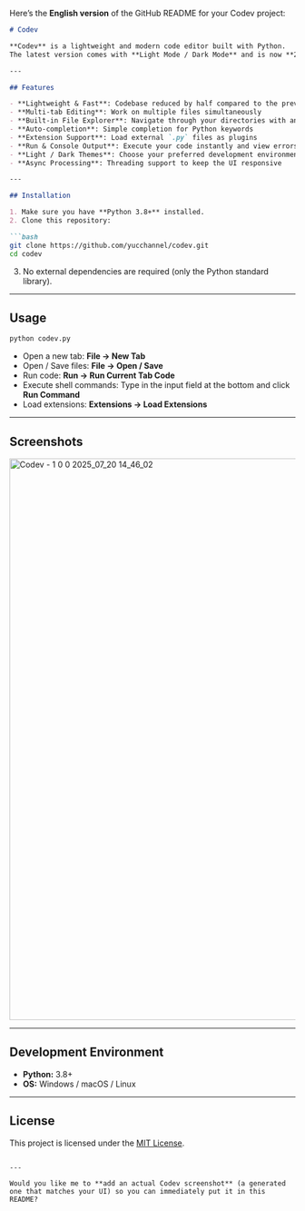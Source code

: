 Here’s the **English version** of the GitHub README for your Codev project:

````markdown
# Codev

**Codev** is a lightweight and modern code editor built with Python.  
The latest version comes with **Light Mode / Dark Mode** and is now **2× more efficient** than before.

---

## Features

- **Lightweight & Fast**: Codebase reduced by half compared to the previous version
- **Multi-tab Editing**: Work on multiple files simultaneously
- **Built-in File Explorer**: Navigate through your directories with an easy-to-use tree view
- **Auto-completion**: Simple completion for Python keywords
- **Extension Support**: Load external `.py` files as plugins
- **Run & Console Output**: Execute your code instantly and view errors in a dedicated log panel
- **Light / Dark Themes**: Choose your preferred development environment
- **Async Processing**: Threading support to keep the UI responsive

---

## Installation

1. Make sure you have **Python 3.8+** installed.
2. Clone this repository:

```bash
git clone https://github.com/yucchannel/codev.git
cd codev
````

3. No external dependencies are required (only the Python standard library).

---

## Usage

```bash
python codev.py
```

* Open a new tab: **File → New Tab**
* Open / Save files: **File → Open / Save**
* Run code: **Run → Run Current Tab Code**
* Execute shell commands: Type in the input field at the bottom and click **Run Command**
* Load extensions: **Extensions → Load Extensions**

---

## Screenshots

<img width="1920" height="989" alt="Codev - 1 0 0 2025_07_20 14_46_02" src="https://github.com/user-attachments/assets/c5477ae9-53fe-49a2-8d46-2b2efe61110f" />

---

## Development Environment

* **Python:** 3.8+
* **OS:** Windows / macOS / Linux

---

## License

This project is licensed under the [MIT License](LICENSE).

```

---

Would you like me to **add an actual Codev screenshot** (a generated one that matches your UI) so you can immediately put it in this README?
```
